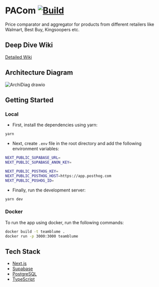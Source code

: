# PACom [![Build](https://github.com/CSCI-5828-Foundations-Sftware-Engr/TeamBlume/actions/workflows/main.yml/badge.svg?branch=main)](https://github.com/CSCI-5828-Foundations-Sftware-Engr/TeamBlume/actions/workflows/main.yml)

Price comparator and aggregator for products from different retailers like Walmart, Best Buy, Kingsoopers etc.

## Deep Dive Wiki
[Detailed Wiki](https://github.com/CSCI-5828-Foundations-Sftware-Engr/5828_s23/wiki/PACom#project-rubric-submissions)

## Architecture Diagram


![ArchiDiag drawio](https://user-images.githubusercontent.com/32598162/234934136-2f0d4e86-2769-43be-912b-20b2e57e89d4.png)


## Getting Started

### Local

- First, install the dependencies using yarn:

```bash
yarn
```

- Next, create `.env` file in the root directory and add the following environment variables:

```bash
NEXT_PUBLIC_SUPABASE_URL=
NEXT_PUBLIC_SUPABASE_ANON_KEY=

NEXT_PUBLIC_POSTHOG_KEY=
NEXT_PUBLIC_POSTHOG_HOST=https://app.posthog.com
NEXT_PUBLIC_POSHOG_ID=
```

- Finally, run the development server:

```bash
yarn dev
```

### Docker

To run the app using docker, run the following commands:

```bash
docker build -t teamblume .
docker run -p 3000:3000 teamblume
```

## Tech Stack

- [Next.js](https://nextjs.org/)
- [Supabase](https://supabase.io/)
- [PostgreSQL](https://www.postgresql.org/)
- [TypeScript](https://www.typescriptlang.org/)
